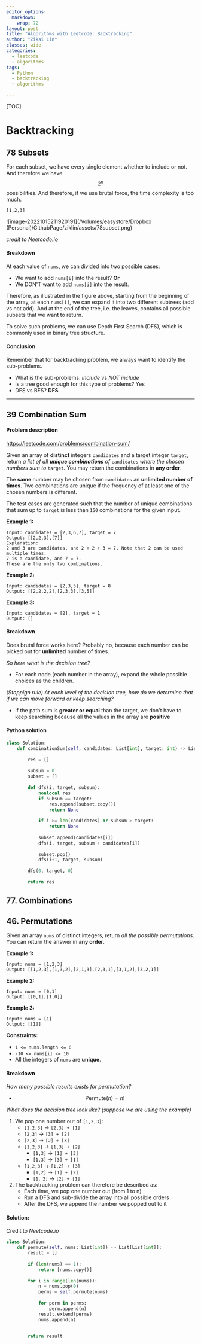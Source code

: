 ```yaml
---
editor_options: 
  markdown: 
    wrap: 72
layout: post
title: "Algorithms with Leetcode: Backtracking"
author: "Zikai Lin"
classes: wide 
categories:
  - leetcode
  - algorithms
tags:
  - Python
  - backtracking
  - algorithms

---
```


[TOC]



# Backtracking



## 78 Subsets

For each subset, we have every single element whether to include or not. And therefore we have $$2^n$$ possibilities. And therefore, if we use brutal force, the time complexity is too much.

``[1,2,3]``



![image-20221015211920191](/Volumes/easystore/Dropbox (Personal)/GithubPage/ziklin/assets/78subset.png)

*credit to Neetcode.io*



#### Breakdown



At each value of ``nums``,  we can divided into two possible cases:

- We want to add ``nums[i]`` into the result?  **Or**
- We DON'T want to add `nums[i]` into the result.



Therefore, as illustrated in the figure above, starting from the beginning of the array, at each `nums[i]`, we can expand it into two different subtrees (add vs not add). And at the end of the tree, i.e. the leaves, contains all possible subsets that we want to return.



To solve such problems, we can use Depth First Search (DFS), which is commonly used in binary tree structure. 



#### Conclusion

Remember that for backtracking problem, we always want to identify the sub-problems.

- What is the sub-problems: *include* vs *NOT include*
- Is a tree good enough for this type of problems? Yes
- DFS vs BFS? **DFS**



------



## 39 Combination Sum



#### Problem description

https://leetcode.com/problems/combination-sum/

Given an array of **distinct** integers `candidates` and a target integer `target`, return *a list of all **unique combinations** of* `candidates` *where the chosen numbers sum to* `target`*.* You may return the combinations in **any order**.

The **same** number may be chosen from `candidates` an **unlimited number of times**. Two combinations are unique if the frequency of at least one of the chosen numbers is different.

The test cases are generated such that the number of unique combinations that sum up to `target` is less than `150` combinations for the given input.



**Example 1:**

```
Input: candidates = [2,3,6,7], target = 7
Output: [[2,2,3],[7]]
Explanation:
2 and 3 are candidates, and 2 + 2 + 3 = 7. Note that 2 can be used multiple times.
7 is a candidate, and 7 = 7.
These are the only two combinations.
```

**Example 2:**

```
Input: candidates = [2,3,5], target = 8
Output: [[2,2,2,2],[2,3,3],[3,5]]
```

**Example 3:**

```
Input: candidates = [2], target = 1
Output: []
```



#### Breakdown



Does brutal force works here? Probably no, because each number can be picked out for **unlimited** number of times. 



*So here what is the decision tree?*

- For each node (each number in the array), expand the whole possible choices as the children.



*(Stoppign rule) At each level of the decision tree, how do we determine that if we can move forward or keep searching?*

- If the path sum is **greater or equal** than the target, we don't have to keep searching because all the values in the array are **positive**



#### Python solution

```python
class Solution:
    def combinationSum(self, candidates: List[int], target: int) -> List[List[int]]:
        
        res = []
        
        subsum = 0
        subset = []
        
        def dfs(i, target, subsum):
            nonlocal res
            if subsum == target:
                res.append(subset.copy())
                return None
            
            if i >= len(candidates) or subsum > target:
                return None
            
            subset.append(candidates[i])
            dfs(i, target, subsum + candidates[i])
            
            subset.pop()
            dfs(i+1, target, subsum)
            
        dfs(0, target, 0)
        
        return res
```

 



## 77. Combinations







## 46. Permutations

Given an array `nums` of distinct integers, return *all the possible permutations*. You can return the answer in **any order**.

 

**Example 1:**

```
Input: nums = [1,2,3]
Output: [[1,2,3],[1,3,2],[2,1,3],[2,3,1],[3,1,2],[3,2,1]]
```

**Example 2:**

```
Input: nums = [0,1]
Output: [[0,1],[1,0]]
```

**Example 3:**

```
Input: nums = [1]
Output: [[1]]
```

 

**Constraints:**

- `1 <= nums.length <= 6`
- `-10 <= nums[i] <= 10`
- All the integers of `nums` are **unique**.



#### Breakdown

*How many possible results exists for permutation?*

- $$\mathrm{Permute}(n) = n!$$



*What does the decision tree look like? (suppose we are using the example)* 

1. We pop one number out of `[1,2,3]`:
   -  `[1,2,3]`  -> `[2,3] + [1]` 
     -  `[2,3]`  -> `[3] + [2]` 
     -  `[2,3]`  -> `[2] + [3]` 
   - `[1,2,3]`  -> `[1,3] + [2]` 
     -  `[1,3]`  -> `[1] + [3]` 
     -  `[1,3]`  -> `[3] + [1]` 
   - `[1,2,3]`  -> `[1,2] + [3]` 
     -  `[1,2]`  -> `[1] + [2]` 
     -  `[1，2]`  -> `[2] + [1]` 
2. The backtracking problem can therefore be described as:
   - Each time, we pop one number out (from 1 to n)
   - Run a DFS and sub-divide the array into all possible orders
   - After the DFS, we append the number we popped out to it



#### Solution:

Credit to *Neetcode.io* 

```python
class Solution:
    def permute(self, nums: List[int]) -> List[List[int]]:
        result = []
        
        if (len(nums) == 1):
            return [nums.copy()]
        
        for i in range(len(nums)):
            n = nums.pop(0)
            perms = self.permute(nums)
            
            for perm in perms:
                perm.append(n)
            result.extend(perms)
            nums.append(n)
                
        
        return result
            
```

